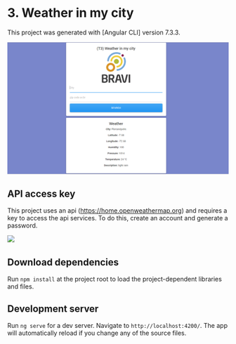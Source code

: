 # 3. Weather in my city

This project was generated with [Angular CLI] version 7.3.3.

![](doc/view-T3.png)

## API access key
This project uses an api (https://home.openweathermap.org) and requires a key to access the api services. To do this, create an account and generate a password.

![](doc/view-apikey.png)

## Download dependencies

Run `npm install` at the project root to load the project-dependent libraries and files.

## Development server

Run `ng serve` for a dev server. Navigate to `http://localhost:4200/`. The app will automatically reload if you change any of the source files.

